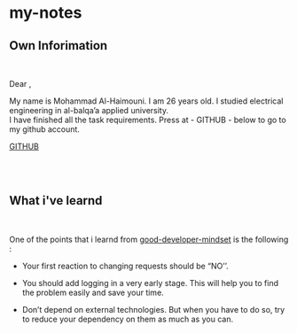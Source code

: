 # my-notes

## Own Inforimation
<br>

Dear ,

My name is Mohammad Al-Haimouni. I am 26 years old. I studied electrical engineering in al-balqa’a applied university. <br>
I have finished all the task requirements.
Press at - GITHUB - below to go to my github account.

[GITHUB](https://github.com/Alhaimouni)

<br>
<br>

## What i've learnd
<br>


One of the points that i learnd from 
[good-developer-mindset](https://www.freecodecamp.org/news/learn-the-fundamentals-of-a-good-developer-mindset-in-15-minutes-81321ab8a682/) is the following :

- Your first reaction to changing requests should be “NO’’.

- You should add logging in a very early stage. This will help you to find the problem easily and save your time.
- Don’t depend on external technologies. But when you have to do so, try to reduce your dependency on them as much as you can.



